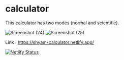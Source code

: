 # calculator
This calculator has two modes (normal and scientific).

![Screenshot (24)](https://user-images.githubusercontent.com/79257444/117926607-a5f6cf00-b316-11eb-915a-9f8048e33a09.png)
![Screenshot (25)](https://user-images.githubusercontent.com/79257444/117926622-ac854680-b316-11eb-85e7-694905c3fadc.png)


Link : https://shyam-calculator.netlify.app/


[![Netlify Status](https://api.netlify.com/api/v1/badges/7a3e0c67-ddb6-4c43-94c4-2240aa4f25da/deploy-status)](https://app.netlify.com/sites/shyam-calculator/deploys)
